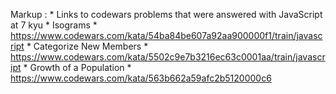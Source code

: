 Markup : * Links to codewars problems that were answered with JavaScript at 7 kyu
            * Isograms
                * https://www.codewars.com/kata/54ba84be607a92aa900000f1/train/javascript
            * Categorize New Members
                * https://www.codewars.com/kata/5502c9e7b3216ec63c0001aa/train/javascript
            * Growth of a Population
                * https://www.codewars.com/kata/563b662a59afc2b5120000c6
            